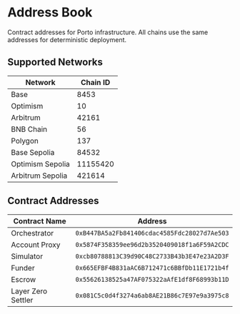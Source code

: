 # Address Book

Contract addresses for Porto infrastructure. All chains use the same addresses for deterministic deployment.

## Supported Networks
| Network | Chain ID |
|---------|----------|
| Base | 8453 |
| Optimism | 10 |
| Arbitrum | 42161 |
| BNB Chain | 56 |
| Polygon | 137 |
| Base Sepolia | 84532 |
| Optimism Sepolia | 11155420 |
| Arbitrum Sepolia | 421614 |

## Contract Addresses

| Contract Name      | Address                                      |
|--------------------|----------------------------------------------|
| Orchestrator       | `0xB447BA5a2Fb841406cdac4585Fdc28027d7Ae503` |
| Account Proxy      | `0x5874F358359ee96d2b3520409018f1a6F59A2CDC` |
| Simulator          | `0xcb80788813C39d90C48C2733B43b3E47e23A2D3F` |
| Funder             | `0x665EFBF4B831aAC6B712471c6BBfDb11E1721b4f` |
| Escrow             | `0x55626138525a47AF075322aAfE1df8F68993b11D` |
| Layer Zero Settler | `0x081C5c0d4f3274a6ab8AE21B86c7E97e9a3975c8` |
